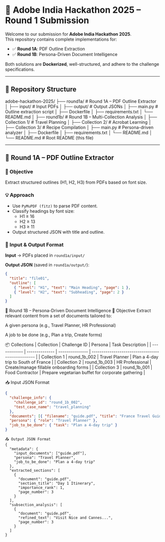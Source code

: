 # 🧠 Adobe India Hackathon 2025 – Round 1 Submission

Welcome to our submission for **Adobe India Hackathon 2025**.  
This repository contains complete implementations for:

- ✅ **Round 1A**: PDF Outline Extraction
- ✅ **Round 1B**: Persona-Driven Document Intelligence

Both solutions are **Dockerized**, well-structured, and adhere to the challenge specifications.

---

## 📁 Repository Structure

adobe-hackathon-2025/
├── round1a/ # Round 1A – PDF Outline Extractor
│ ├── input/ # Input PDFs
│ ├── output/ # Output JSONs
│ ├── main.py # Outline extraction script
│ ├── Dockerfile
│ ├── requirements.txt
│ └── README.md
│
├── round1b/ # Round 1B – Multi-Collection Analysis
│ ├── Collection 1/ # Travel Planning
│ ├── Collection 2/ # Acrobat Learning
│ ├── Collection 3/ # Recipe Compilation
│ ├── main.py # Persona-driven analyzer
│ ├── Dockerfile
│ ├── requirements.txt
│ └── README.md
│
└── README.md # Root README (this file)


---

## 🔹 Round 1A – PDF Outline Extractor

### 🎯 Objective
Extract structured outlines (H1, H2, H3) from PDFs based on font size.

### 💡 Approach
- Use `PyMuPDF (fitz)` to parse PDF content.
- Classify headings by font size:
  - H1 ≥ 16
  - H2 ≥ 13
  - H3 ≥ 11
- Output structured JSON with title and outline.

### 🧪 Input & Output Format

**Input** → PDFs placed in `round1a/input/`

**Output JSON** (saved in `round1a/output/`):
```json
{
  "title": "file01",
  "outline": [
    { "level": "H1", "text": "Main Heading", "page": 1 },
    { "level": "H2", "text": "Subheading", "page": 2 }
  ]
}
```
🔹 Round 1B – Persona-Driven Document Intelligence
🎯 Objective
Extract relevant content from a set of documents tailored to:

A given persona (e.g., Travel Planner, HR Professional)

A job to be done (e.g., Plan a trip, Create forms)

📦 Collections
| Collection   | Challenge ID   | Persona         | Task Description                                  |
| ------------ | -------------- | --------------- | ------------------------------------------------- |
| Collection 1 | round\_1b\_002 | Travel Planner  | Plan a 4-day trip to South of France              |
| Collection 2 | round\_1b\_003 | HR Professional | Create/manage fillable onboarding forms           |
| Collection 3 | round\_1b\_001 | Food Contractor | Prepare vegetarian buffet for corporate gathering |

📥 Input JSON Format
```json
{
  "challenge_info": {
    "challenge_id": "round_1b_002",
    "test_case_name": "travel_planning"
  },
  "documents": [{ "filename": "guide.pdf", "title": "France Travel Guide" }],
  "persona": { "role": "Travel Planner" },
  "job_to_be_done": { "task": "Plan a 4-day trip" }
}
```
```
📤 Output JSON Format
{
  "metadata": {
    "input_documents": ["guide.pdf"],
    "persona": "Travel Planner",
    "job_to_be_done": "Plan a 4-day trip"
  },
  "extracted_sections": [
    {
      "document": "guide.pdf",
      "section_title": "Day 1 Itinerary",
      "importance_rank": 1,
      "page_number": 3
    }
  ],
  "subsection_analysis": [
    {
      "document": "guide.pdf",
      "refined_text": "Visit Nice and Cannes...",
      "page_number": 3
    }
  ]
}
```
